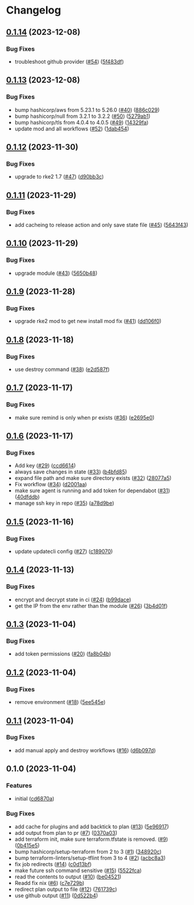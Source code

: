 # Changelog

## [0.1.14](https://github.com/matttrach/live-infra-aws-rke2/compare/v0.1.13...v0.1.14) (2023-12-08)


### Bug Fixes

* troubleshoot github provider ([#54](https://github.com/matttrach/live-infra-aws-rke2/issues/54)) ([5f483df](https://github.com/matttrach/live-infra-aws-rke2/commit/5f483df41973c73a2ca282d4016a03d464911e8e))

## [0.1.13](https://github.com/matttrach/live-infra-aws-rke2/compare/v0.1.12...v0.1.13) (2023-12-08)


### Bug Fixes

* bump hashicorp/aws from 5.23.1 to 5.26.0 ([#40](https://github.com/matttrach/live-infra-aws-rke2/issues/40)) ([886c029](https://github.com/matttrach/live-infra-aws-rke2/commit/886c029bfcad48d35b0a98905f6de9eef510d37d))
* bump hashicorp/null from 3.2.1 to 3.2.2 ([#50](https://github.com/matttrach/live-infra-aws-rke2/issues/50)) ([5279ab1](https://github.com/matttrach/live-infra-aws-rke2/commit/5279ab1d9bff2b267985112c1ecbce9f5d7a1cd8))
* bump hashicorp/tls from 4.0.4 to 4.0.5 ([#49](https://github.com/matttrach/live-infra-aws-rke2/issues/49)) ([14329fa](https://github.com/matttrach/live-infra-aws-rke2/commit/14329fa8bcba5782a79c0c68d1a827bc513bc374))
* update mod and all workflows ([#52](https://github.com/matttrach/live-infra-aws-rke2/issues/52)) ([1dab454](https://github.com/matttrach/live-infra-aws-rke2/commit/1dab45493f407fe7c90db245a7713cd27fb040ce))

## [0.1.12](https://github.com/matttrach/live-infra-aws-rke2/compare/v0.1.11...v0.1.12) (2023-11-30)


### Bug Fixes

* upgrade to rke2 1.7 ([#47](https://github.com/matttrach/live-infra-aws-rke2/issues/47)) ([d90bb3c](https://github.com/matttrach/live-infra-aws-rke2/commit/d90bb3c4d4af2bbf79eade047acdb26915952344))

## [0.1.11](https://github.com/matttrach/live-infra-aws-rke2/compare/v0.1.10...v0.1.11) (2023-11-29)


### Bug Fixes

* add cacheing to release action and only save state file ([#45](https://github.com/matttrach/live-infra-aws-rke2/issues/45)) ([5643f43](https://github.com/matttrach/live-infra-aws-rke2/commit/5643f438d7fa28f292e6f51089e2ec30521fac19))

## [0.1.10](https://github.com/matttrach/live-infra-aws-rke2/compare/v0.1.9...v0.1.10) (2023-11-29)


### Bug Fixes

* upgrade module ([#43](https://github.com/matttrach/live-infra-aws-rke2/issues/43)) ([5650b48](https://github.com/matttrach/live-infra-aws-rke2/commit/5650b48c303f0e0271bf0471d1934b6fb182a90e))

## [0.1.9](https://github.com/matttrach/live-infra-aws-rke2/compare/v0.1.8...v0.1.9) (2023-11-28)


### Bug Fixes

* upgrade rke2 mod to get new install mod fix ([#41](https://github.com/matttrach/live-infra-aws-rke2/issues/41)) ([dd106f0](https://github.com/matttrach/live-infra-aws-rke2/commit/dd106f0d5450c42bb96125675ed24e0758adb95a))

## [0.1.8](https://github.com/matttrach/live-infra-aws-rke2/compare/v0.1.7...v0.1.8) (2023-11-18)


### Bug Fixes

* use destroy command ([#38](https://github.com/matttrach/live-infra-aws-rke2/issues/38)) ([e2d587f](https://github.com/matttrach/live-infra-aws-rke2/commit/e2d587f4bcd36f02b08e03ffd4eed541656808ae))

## [0.1.7](https://github.com/matttrach/live-infra-aws-rke2/compare/v0.1.6...v0.1.7) (2023-11-17)


### Bug Fixes

* make sure remind is only when pr exists ([#36](https://github.com/matttrach/live-infra-aws-rke2/issues/36)) ([e2695e0](https://github.com/matttrach/live-infra-aws-rke2/commit/e2695e040c4d82f748207580088ac988ae9f6017))

## [0.1.6](https://github.com/matttrach/live-infra-aws-rke2/compare/v0.1.5...v0.1.6) (2023-11-17)


### Bug Fixes

* Add key ([#29](https://github.com/matttrach/live-infra-aws-rke2/issues/29)) ([ccd6614](https://github.com/matttrach/live-infra-aws-rke2/commit/ccd66140fa4b0dea46a40af9483fbb67526100e1))
* always save changes in state ([#33](https://github.com/matttrach/live-infra-aws-rke2/issues/33)) ([b4bfd85](https://github.com/matttrach/live-infra-aws-rke2/commit/b4bfd85c85c12f203ca691d1a82bc2a77a454de6))
* expand file path and make sure directory exists ([#32](https://github.com/matttrach/live-infra-aws-rke2/issues/32)) ([28077a5](https://github.com/matttrach/live-infra-aws-rke2/commit/28077a5af0ce61eeda745b769ffeed640b92da44))
* Fix workflow ([#34](https://github.com/matttrach/live-infra-aws-rke2/issues/34)) ([d2001aa](https://github.com/matttrach/live-infra-aws-rke2/commit/d2001aa1da539e9e6440e16024a480ef9789025c))
* make sure agent is running and add token for dependabot ([#31](https://github.com/matttrach/live-infra-aws-rke2/issues/31)) ([40dfddb](https://github.com/matttrach/live-infra-aws-rke2/commit/40dfddbe0a29b80312e2ce28b8539552c4a874b0))
* manage ssh key in repo ([#35](https://github.com/matttrach/live-infra-aws-rke2/issues/35)) ([a78d9be](https://github.com/matttrach/live-infra-aws-rke2/commit/a78d9be78664464940ef5dc6b12c6604d8786b57))

## [0.1.5](https://github.com/matttrach/live-infra-aws-rke2/compare/v0.1.4...v0.1.5) (2023-11-16)


### Bug Fixes

* update updatecli config ([#27](https://github.com/matttrach/live-infra-aws-rke2/issues/27)) ([c189070](https://github.com/matttrach/live-infra-aws-rke2/commit/c189070671a5ffc1e3fe1f071ad853680523fa68))

## [0.1.4](https://github.com/matttrach/live-infra-aws-rke2/compare/v0.1.3...v0.1.4) (2023-11-13)


### Bug Fixes

* encrypt and decrypt state in ci ([#24](https://github.com/matttrach/live-infra-aws-rke2/issues/24)) ([b99dace](https://github.com/matttrach/live-infra-aws-rke2/commit/b99dacec5f8fb3b2f3d20dea81713c88ea63de03))
* get the IP from the env rather than the module ([#26](https://github.com/matttrach/live-infra-aws-rke2/issues/26)) ([3b4d01f](https://github.com/matttrach/live-infra-aws-rke2/commit/3b4d01fb589509706e9fa9be33eaffe1e3966a3f))

## [0.1.3](https://github.com/matttrach/live-infra-aws-rke2/compare/v0.1.2...v0.1.3) (2023-11-04)


### Bug Fixes

* add token permissions ([#20](https://github.com/matttrach/live-infra-aws-rke2/issues/20)) ([fa8b04b](https://github.com/matttrach/live-infra-aws-rke2/commit/fa8b04b83ccadc770705974fb7c3fcff2aad908c))

## [0.1.2](https://github.com/matttrach/live-infra-aws-rke2/compare/v0.1.1...v0.1.2) (2023-11-04)


### Bug Fixes

* remove environment ([#18](https://github.com/matttrach/live-infra-aws-rke2/issues/18)) ([5ee545e](https://github.com/matttrach/live-infra-aws-rke2/commit/5ee545ecb15beb26d3b6a0f86d5bbd6fd7592a1c))

## [0.1.1](https://github.com/matttrach/live-infra-aws-rke2/compare/v0.1.0...v0.1.1) (2023-11-04)


### Bug Fixes

* add manual apply and destroy workflows ([#16](https://github.com/matttrach/live-infra-aws-rke2/issues/16)) ([d6b097d](https://github.com/matttrach/live-infra-aws-rke2/commit/d6b097dffaba6df8d4a8d91332c4c5ba85d4b54a))

## 0.1.0 (2023-11-04)


### Features

* initial ([cd6870a](https://github.com/matttrach/live-infra-aws-rke2/commit/cd6870a50aaa68a40601587faba9412fbf306a15))


### Bug Fixes

* add cache for plugins and add backtick to plan ([#13](https://github.com/matttrach/live-infra-aws-rke2/issues/13)) ([5e96917](https://github.com/matttrach/live-infra-aws-rke2/commit/5e96917ba5ea28f301d71cd927fed7b7a582e9f3))
* add output from plan to pr ([#7](https://github.com/matttrach/live-infra-aws-rke2/issues/7)) ([0370a03](https://github.com/matttrach/live-infra-aws-rke2/commit/0370a0392b4c5c2e5a9b388f5af4d441bd7e9422))
* add terraform init, make sure terraform.tfstate is removed. ([#9](https://github.com/matttrach/live-infra-aws-rke2/issues/9)) ([0b415e5](https://github.com/matttrach/live-infra-aws-rke2/commit/0b415e54b534fafc86ca0a6feb7714167bc64069))
* bump hashicorp/setup-terraform from 2 to 3 ([#1](https://github.com/matttrach/live-infra-aws-rke2/issues/1)) ([348920c](https://github.com/matttrach/live-infra-aws-rke2/commit/348920c7f1a75c61b0f97c61003beccae5ac4167))
* bump terraform-linters/setup-tflint from 3 to 4 ([#2](https://github.com/matttrach/live-infra-aws-rke2/issues/2)) ([acbc8a3](https://github.com/matttrach/live-infra-aws-rke2/commit/acbc8a3839e620e98e90290d3fc2ef6bda27c950))
* fix job redirects ([#14](https://github.com/matttrach/live-infra-aws-rke2/issues/14)) ([c0d13bf](https://github.com/matttrach/live-infra-aws-rke2/commit/c0d13bfb97ad65da00c753961b6535ae551139b7))
* make future ssh command sensitive ([#15](https://github.com/matttrach/live-infra-aws-rke2/issues/15)) ([5522fca](https://github.com/matttrach/live-infra-aws-rke2/commit/5522fca239d451a62cca8ca1e2f3daea999929e0))
* read the contents to output ([#10](https://github.com/matttrach/live-infra-aws-rke2/issues/10)) ([be04521](https://github.com/matttrach/live-infra-aws-rke2/commit/be04521712f7fddf47af6c8a37394a7252bcc725))
* Readd fix nix ([#6](https://github.com/matttrach/live-infra-aws-rke2/issues/6)) ([c7e729b](https://github.com/matttrach/live-infra-aws-rke2/commit/c7e729b6af8a3a56738764fee1c14a953fd245a1))
* redirect plan output to file ([#12](https://github.com/matttrach/live-infra-aws-rke2/issues/12)) ([761739c](https://github.com/matttrach/live-infra-aws-rke2/commit/761739c55ff42e56bdfd0d35b7b0899360cdd6a2))
* use github output ([#11](https://github.com/matttrach/live-infra-aws-rke2/issues/11)) ([0d522b4](https://github.com/matttrach/live-infra-aws-rke2/commit/0d522b499a9341b3c79b8cdf6e78955d8bdef55f))
